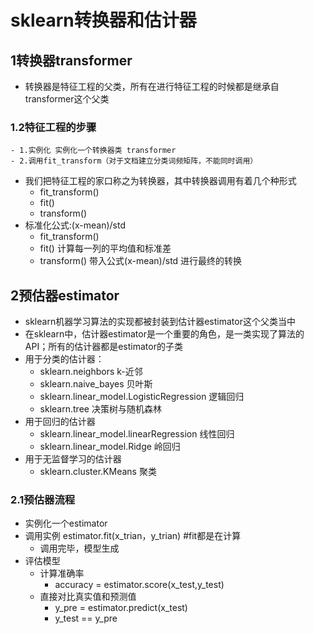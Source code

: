 ﻿# sklearn转换器和估计器
## 1转换器transformer
- 转换器是特征工程的父类，所有在进行特征工程的时候都是继承自transformer这个父类

### 1.2特征工程的步骤
    - 1.实例化 实例化一个转换器类 transformer
    - 2.调用fit_transform（对于文档建立分类词频矩阵，不能同时调用）
- 我们把特征工程的家口称之为转换器，其中转换器调用有着几个种形式
    - fit_transform()
    - fit() 
    - transform()
- 标准化公式:(x-mean)/std
    - fit_transform()
    - fit() 计算每一列的平均值和标准差
    - transform() 带入公式(x-mean)/std 进行最终的转换

## 2预估器estimator
- sklearn机器学习算法的实现都被封装到估计器estimator这个父类当中
- 在sklearn中，估计器estimator是一个重要的角色，是一类实现了算法的API；所有的估计器都是estimator的子类
- 用于分类的估计器：
    - sklearn.neighbors k-近邻
    - sklearn.naive_bayes 贝叶斯
    - sklearn.linear_model.LogisticRegression 逻辑回归
    - sklearn.tree 决策树与随机森林
- 用于回归的估计器
    - sklearn.linear_model.linearRegression 线性回归
    - sklearn.linear_model.Ridge 岭回归
- 用于无监督学习的估计器
    - sklearn.cluster.KMeans 聚类

### 2.1预估器流程
- 实例化一个estimator
- 调用实例 estimator.fit(x_trian，y_trian) #fit都是在计算
    - 调用完毕，模型生成
- 评估模型
    - 计算准确率
        - accuracy = estimator.score(x_test,y_test)
    - 直接对比真实值和预测值
        - y_pre = estimator.predict(x_test)
        - y_test == y_pre
